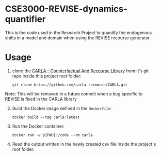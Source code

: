 # CSE3000-REVISE-dynamics-quantifier
This is the code used in the Research Project to quantify the endogenous shifts in a model and domain when using the REVISE recourse generator.

# Usage
1. clone the [CARLA - Counterfactual And Recourse Library](https://github.com/carla-recourse/CARLA) from it's git repo inside this project root folder:

    ```
    git clone https://github.com/carla-recourse/CARLA.git
    ```
Note: This will be removed in a future commit when a bug specific to REVISE is fixed in the CARLA library 

2. Build the Docker image defined in the `Dockerfile`:

    ```
    docker build --tag carla:latest
    ```

3. Run the Docker container:

    ```
    docker run -v ${PWD}:/code --rm carla
    ```

4. Read the output written in the newly created csv file inside the project's root folder.
